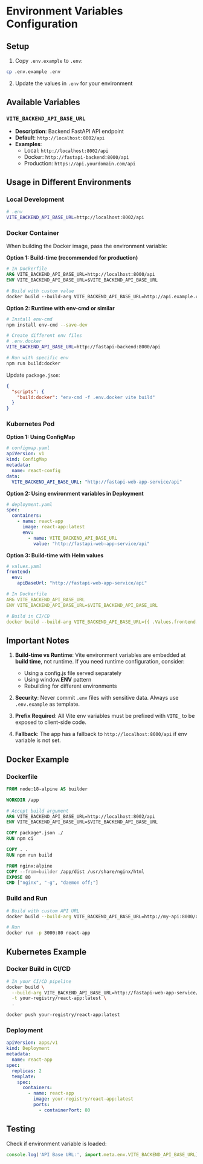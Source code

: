 # Environment Variables Configuration

## Setup

1. Copy `.env.example` to `.env`:
```bash
cp .env.example .env
```

2. Update the values in `.env` for your environment

## Available Variables

### `VITE_BACKEND_API_BASE_URL`
- **Description**: Backend FastAPI API endpoint
- **Default**: `http://localhost:8002/api`
- **Examples**:
  - Local: `http://localhost:8002/api`
  - Docker: `http://fastapi-backend:8000/api`
  - Production: `https://api.yourdomain.com/api`

## Usage in Different Environments

### Local Development
```bash
# .env
VITE_BACKEND_API_BASE_URL=http://localhost:8002/api
```

### Docker Container
When building the Docker image, pass the environment variable:

**Option 1: Build-time (recommended for production)**
```dockerfile
# In Dockerfile
ARG VITE_BACKEND_API_BASE_URL=http://localhost:8000/api
ENV VITE_BACKEND_API_BASE_URL=$VITE_BACKEND_API_BASE_URL

# Build with custom value
docker build --build-arg VITE_BACKEND_API_BASE_URL=http://api.example.com/api -t react-app .
```

**Option 2: Runtime with env-cmd or similar**
```bash
# Install env-cmd
npm install env-cmd --save-dev

# Create different env files
# .env.docker
VITE_BACKEND_API_BASE_URL=http://fastapi-backend:8000/api

# Run with specific env
npm run build:docker
```

Update `package.json`:
```json
{
  "scripts": {
    "build:docker": "env-cmd -f .env.docker vite build"
  }
}
```

### Kubernetes Pod

**Option 1: Using ConfigMap**
```yaml
# configmap.yaml
apiVersion: v1
kind: ConfigMap
metadata:
  name: react-config
data:
  VITE_BACKEND_API_BASE_URL: "http://fastapi-web-app-service/api"
```

**Option 2: Using environment variables in Deployment**
```yaml
# deployment.yaml
spec:
  containers:
    - name: react-app
      image: react-app:latest
      env:
        - name: VITE_BACKEND_API_BASE_URL
          value: "http://fastapi-web-app-service/api"
```

**Option 3: Build-time with Helm values**
```yaml
# values.yaml
frontend:
  env:
    apiBaseUrl: "http://fastapi-web-app-service/api"

# In Dockerfile
ARG VITE_BACKEND_API_BASE_URL
ENV VITE_BACKEND_API_BASE_URL=$VITE_BACKEND_API_BASE_URL

# Build in CI/CD
docker build --build-arg VITE_BACKEND_API_BASE_URL={{ .Values.frontend.env.apiBaseUrl }} -t react-app .
```

## Important Notes

1. **Build-time vs Runtime**: Vite environment variables are embedded at **build time**, not runtime. If you need runtime configuration, consider:
   - Using a config.js file served separately
   - Using window.__ENV__ pattern
   - Rebuilding for different environments

2. **Security**: Never commit `.env` files with sensitive data. Always use `.env.example` as template.

3. **Prefix Required**: All Vite env variables must be prefixed with `VITE_` to be exposed to client-side code.

4. **Fallback**: The app has a fallback to `http://localhost:8000/api` if env variable is not set.

## Docker Example

### Dockerfile
```dockerfile
FROM node:18-alpine AS builder

WORKDIR /app

# Accept build argument
ARG VITE_BACKEND_API_BASE_URL=http://localhost:8002/api
ENV VITE_BACKEND_API_BASE_URL=$VITE_BACKEND_API_BASE_URL

COPY package*.json ./
RUN npm ci

COPY . .
RUN npm run build

FROM nginx:alpine
COPY --from=builder /app/dist /usr/share/nginx/html
EXPOSE 80
CMD ["nginx", "-g", "daemon off;"]
```

### Build and Run
```bash
# Build with custom API URL
docker build --build-arg VITE_BACKEND_API_BASE_URL=http://my-api:8000/api -t react-app .

# Run
docker run -p 3000:80 react-app
```

## Kubernetes Example

### Docker Build in CI/CD
```bash
# In your CI/CD pipeline
docker build \
  --build-arg VITE_BACKEND_API_BASE_URL=http://fastapi-web-app-service/api \
  -t your-registry/react-app:latest \
  .

docker push your-registry/react-app:latest
```

### Deployment
```yaml
apiVersion: apps/v1
kind: Deployment
metadata:
  name: react-app
spec:
  replicas: 2
  template:
    spec:
      containers:
        - name: react-app
          image: your-registry/react-app:latest
          ports:
            - containerPort: 80
```

## Testing

Check if environment variable is loaded:
```javascript
console.log('API Base URL:', import.meta.env.VITE_BACKEND_API_BASE_URL);
```
